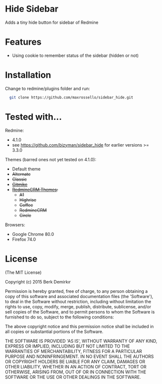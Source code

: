 Hide Sidebar
====================

Adds a tiny hide button for sidebar of Redmine

Features
====================

 * Using cookie to remember status of the sidebar (hidden or not)

Installation
====================
Change to redmine/plugins folder and run:
```bash
  git clone https://github.com/maxrossello/sidebar_hide.git
```

Tested with...
====================

Redmine:
 * 4.1.0
 * see https://github.com/bizyman/sidebar_hide for earlier versions >= 3.3.0

Themes (barred ones not yet tested on 4.1.0):
 * Default theme
 * ~~Alternate~~
 * ~~Classic~~ 
 * ~~[Gitmike](https://github.com/makotokw/redmine-theme-gitmike)~~
 * ~~[RedmineCRM Themes](http://redminecrm.com/projects/themes):~~
   * ~~A1~~
   * ~~Highrise~~
   * ~~Coffee~~
   * ~~RedmineCRM~~
   * ~~Circle~~

Browsers:
 * Google Chrome 80.0
 * Firefox 74.0

License
====================

(The MIT License)

Copyright (c) 2015 Berk Demirkır

Permission is hereby granted, free of charge, to any person obtaining a copy of this software and associated documentation files (the 'Software'), to deal in the Software without restriction, including without limitation the rights to use, copy, modify, merge, publish, distribute, sublicense, and/or sell copies of the Software, and to permit persons to whom the Software is furnished to do so, subject to the following conditions:

The above copyright notice and this permission notice shall be included in all copies or substantial portions of the Software.

THE SOFTWARE IS PROVIDED 'AS IS', WITHOUT WARRANTY OF ANY KIND, EXPRESS OR IMPLIED, INCLUDING BUT NOT LIMITED TO THE WARRANTIES OF MERCHANTABILITY, FITNESS FOR A PARTICULAR PURPOSE AND NONINFRINGEMENT. IN NO EVENT SHALL THE AUTHORS OR COPYRIGHT HOLDERS BE LIABLE FOR ANY CLAIM, DAMAGES OR OTHER LIABILITY, WHETHER IN AN ACTION OF CONTRACT, TORT OR OTHERWISE, ARISING FROM, OUT OF OR IN CONNECTION WITH THE SOFTWARE OR THE USE OR OTHER DEALINGS IN THE SOFTWARE.
